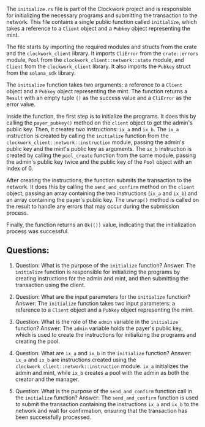 The `initialize.rs` file is part of the Clockwork project and is responsible for initializing the necessary programs and submitting the transaction to the network. This file contains a single public function called `initialize`, which takes a reference to a `Client` object and a `Pubkey` object representing the mint.

The file starts by importing the required modules and structs from the crate and the `clockwork_client` library. It imports `CliError` from the `crate::errors` module, `Pool` from the `clockwork_client::network::state` module, and `Client` from the `clockwork_client` library. It also imports the `Pubkey` struct from the `solana_sdk` library.

The `initialize` function takes two arguments: a reference to a `Client` object and a `Pubkey` object representing the mint. The function returns a `Result` with an empty tuple `()` as the success value and a `CliError` as the error value.

Inside the function, the first step is to initialize the programs. It does this by calling the `payer_pubkey()` method on the `client` object to get the admin's public key. Then, it creates two instructions: `ix_a` and `ix_b`. The `ix_a` instruction is created by calling the `initialize` function from the `clockwork_client::network::instruction` module, passing the admin's public key and the mint's public key as arguments. The `ix_b` instruction is created by calling the `pool_create` function from the same module, passing the admin's public key twice and the public key of the `Pool` object with an index of 0.

After creating the instructions, the function submits the transaction to the network. It does this by calling the `send_and_confirm` method on the `client` object, passing an array containing the two instructions (`ix_a` and `ix_b`) and an array containing the payer's public key. The `unwrap()` method is called on the result to handle any errors that may occur during the submission process.

Finally, the function returns an `Ok(())` value, indicating that the initialization process was successful.
## Questions: 
 1. Question: What is the purpose of the `initialize` function?
   Answer: The `initialize` function is responsible for initializing the programs by creating instructions for the admin and mint, and then submitting the transaction using the client.

2. Question: What are the input parameters for the `initialize` function?
   Answer: The `initialize` function takes two input parameters: a reference to a `Client` object and a `Pubkey` object representing the mint.

3. Question: What is the role of the `admin` variable in the `initialize` function?
   Answer: The `admin` variable holds the payer's public key, which is used to create the instructions for initializing the programs and creating the pool.

4. Question: What are `ix_a` and `ix_b` in the `initialize` function?
   Answer: `ix_a` and `ix_b` are instructions created using the `clockwork_client::network::instruction` module. `ix_a` initializes the admin and mint, while `ix_b` creates a pool with the admin as both the creator and the manager.

5. Question: What is the purpose of the `send_and_confirm` function call in the `initialize` function?
   Answer: The `send_and_confirm` function is used to submit the transaction containing the instructions `ix_a` and `ix_b` to the network and wait for confirmation, ensuring that the transaction has been successfully processed.
    